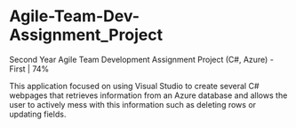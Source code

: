 # Agile-Team-Dev-Assignment_Project
Second Year Agile Team Development Assignment Project (C#, Azure) - First | 74%

This application focused on using Visual Studio to create several C# webpages that retrieves information from an Azure database and allows the user to actively mess with this information such as deleting rows or updating fields. 

